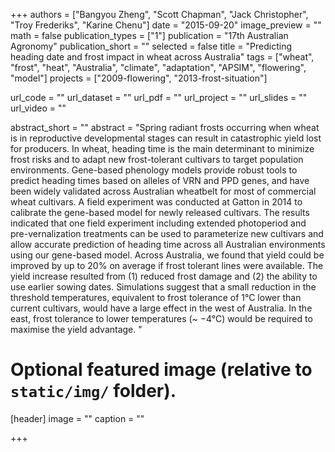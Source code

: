+++
authors = ["Bangyou Zheng", "Scott Chapman", "Jack Christopher", "Troy Frederiks", "Karine Chenu"]
date = "2015-09-20"
image_preview = ""
math = false
publication_types = ["1"]
publication = "17th Australian Agronomy"
publication_short = ""
selected = false
title = "Predicting heading date and frost impact in wheat across Australia"
tags = ["wheat", "frost", "heat", "Australia", "climate", "adaptation", "APSIM", "flowering", "model"]
projects = ["2009-flowering", "2013-frost-situation"]

url_code = ""
url_dataset = ""
url_pdf = ""
url_project = ""
url_slides = ""
url_video = ""

abstract_short = ""
abstract = "Spring radiant frosts occurring when wheat is in reproductive developmental stages can result in catastrophic yield lost for producers. In wheat, heading time is the main determinant to minimize frost risks and to adapt new frost-tolerant cultivars to target population environments. Gene-based phenology models provide robust tools to predict heading times based on alleles of VRN and PPD genes, and have been widely validated across Australian wheatbelt for most of commercial wheat cultivars. A field experiment was conducted at Gatton in 2014 to calibrate the gene-based model for newly released cultivars. The results indicated that one field experiment including extended photoperiod and pre-vernalization treatments can be used to parameterize new cultivars and allow accurate prediction of heading time across all Australian environments using our gene-based model. Across Australia, we found that yield could be improved by up to 20% on average if frost tolerant lines were available. The yield increase resulted from (1) reduced frost damage and (2) the ability to use earlier sowing dates. Simulations suggest that a small reduction in the threshold temperatures, equivalent to frost tolerance of 1°C lower than current cultivars, would have a large effect in the west of Australia. In the east, frost tolerance to lower temperatures (~ −4°C) would be required to maximise the yield advantage. "


# Optional featured image (relative to `static/img/` folder).
[header]
image = ""
caption = ""

+++
